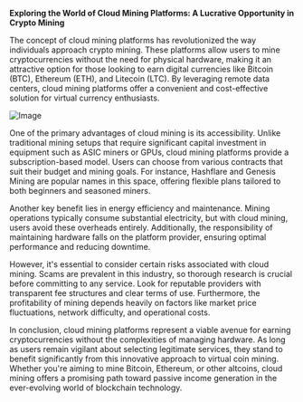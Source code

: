 **Exploring the World of Cloud Mining Platforms: A Lucrative Opportunity in Crypto Mining**

The concept of cloud mining platforms has revolutionized the way individuals approach crypto mining. These platforms allow users to mine cryptocurrencies without the need for physical hardware, making it an attractive option for those looking to earn digital currencies like Bitcoin (BTC), Ethereum (ETH), and Litecoin (LTC). By leveraging remote data centers, cloud mining platforms offer a convenient and cost-effective solution for virtual currency enthusiasts.

![Image](https://github.com/user-attachments/assets/31692037-0104-4703-abd1-696b6a7dd41b)

One of the primary advantages of cloud mining is its accessibility. Unlike traditional mining setups that require significant capital investment in equipment such as ASIC miners or GPUs, cloud mining platforms provide a subscription-based model. Users can choose from various contracts that suit their budget and mining goals. For instance, Hashflare and Genesis Mining are popular names in this space, offering flexible plans tailored to both beginners and seasoned miners.

Another key benefit lies in energy efficiency and maintenance. Mining operations typically consume substantial electricity, but with cloud mining, users avoid these overheads entirely. Additionally, the responsibility of maintaining hardware falls on the platform provider, ensuring optimal performance and reducing downtime.

However, it's essential to consider certain risks associated with cloud mining. Scams are prevalent in this industry, so thorough research is crucial before committing to any service. Look for reputable providers with transparent fee structures and clear terms of use. Furthermore, the profitability of mining depends heavily on factors like market price fluctuations, network difficulty, and operational costs.

In conclusion, cloud mining platforms represent a viable avenue for earning cryptocurrencies without the complexities of managing hardware. As long as users remain vigilant about selecting legitimate services, they stand to benefit significantly from this innovative approach to virtual coin mining. Whether you're aiming to mine Bitcoin, Ethereum, or other altcoins, cloud mining offers a promising path toward passive income generation in the ever-evolving world of blockchain technology.